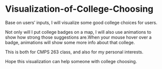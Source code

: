 # Visualization-of-College-Choosing
Base on users’ inputs, I will visualize some good college choices for users.

Not only will I put college badges on a map, I will also use animations to show how strong those suggestions are.When your mouse hover over a badge, animations will show some more info about that college.

This is both for CMPS 263 class, and also for my personal interests.

Hope this visualization can help someone with college choosing.

<br>
